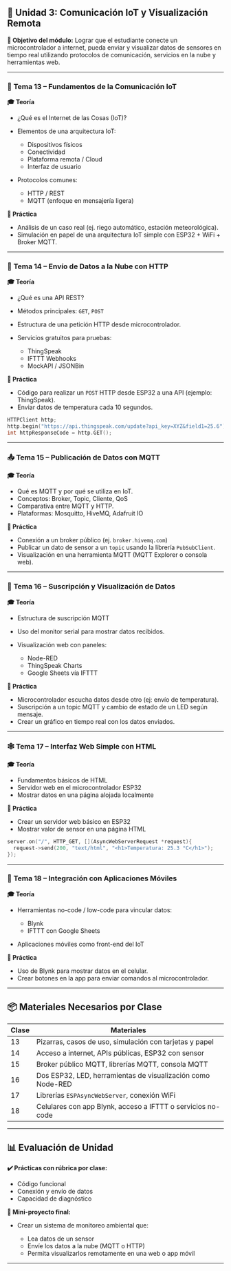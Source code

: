 ## 📡 **Unidad 3: Comunicación IoT y Visualización Remota**

**🎯 Objetivo del módulo:**
Lograr que el estudiante conecte un microcontrolador a internet, pueda enviar y visualizar datos de sensores en tiempo real utilizando protocolos de comunicación, servicios en la nube y herramientas web.

---

### 📘 **Tema 13 – Fundamentos de la Comunicación IoT**

**🎓 Teoría**

* ¿Qué es el Internet de las Cosas (IoT)?
* Elementos de una arquitectura IoT:

  * Dispositivos físicos
  * Conectividad
  * Plataforma remota / Cloud
  * Interfaz de usuario
* Protocolos comunes:

  * HTTP / REST
  * MQTT (enfoque en mensajería ligera)

**🔧 Práctica**

* Análisis de un caso real (ej. riego automático, estación meteorológica).
* Simulación en papel de una arquitectura IoT simple con ESP32 + WiFi + Broker MQTT.

---

### 🔌 **Tema 14 – Envío de Datos a la Nube con HTTP**

**🎓 Teoría**

* ¿Qué es una API REST?
* Métodos principales: `GET`, `POST`
* Estructura de una petición HTTP desde microcontrolador.
* Servicios gratuitos para pruebas:

  * ThingSpeak
  * IFTTT Webhooks
  * MockAPI / JSONBin

**🔧 Práctica**

* Código para realizar un `POST` HTTP desde ESP32 a una API (ejemplo: ThingSpeak).
* Enviar datos de temperatura cada 10 segundos.

```cpp
HTTPClient http;
http.begin("https://api.thingspeak.com/update?api_key=XYZ&field1=25.6");
int httpResponseCode = http.GET();
```

---

### 📤 **Tema 15 – Publicación de Datos con MQTT**

**🎓 Teoría**

* Qué es MQTT y por qué se utiliza en IoT.
* Conceptos: Broker, Topic, Cliente, QoS
* Comparativa entre MQTT y HTTP.
* Plataformas: Mosquitto, HiveMQ, Adafruit IO

**🔧 Práctica**

* Conexión a un broker público (ej. `broker.hivemq.com`)
* Publicar un dato de sensor a un `topic` usando la librería `PubSubClient`.
* Visualización en una herramienta MQTT (MQTT Explorer o consola web).

---

### 💬 **Tema 16 – Suscripción y Visualización de Datos**

**🎓 Teoría**

* Estructura de suscripción MQTT
* Uso del monitor serial para mostrar datos recibidos.
* Visualización web con paneles:

  * Node-RED
  * ThingSpeak Charts
  * Google Sheets vía IFTTT

**🔧 Práctica**

* Microcontrolador escucha datos desde otro (ej: envío de temperatura).
* Suscripción a un topic MQTT y cambio de estado de un LED según mensaje.
* Crear un gráfico en tiempo real con los datos enviados.

---

### 🕸 **Tema 17 – Interfaz Web Simple con HTML**

**🎓 Teoría**

* Fundamentos básicos de HTML
* Servidor web en el microcontrolador ESP32
* Mostrar datos en una página alojada localmente

**🔧 Práctica**

* Crear un servidor web básico en ESP32
* Mostrar valor de sensor en una página HTML

```cpp
server.on("/", HTTP_GET, [](AsyncWebServerRequest *request){
  request->send(200, "text/html", "<h1>Temperatura: 25.3 °C</h1>");
});
```

---

### 📱 **Tema 18 – Integración con Aplicaciones Móviles**

**🎓 Teoría**

* Herramientas no-code / low-code para vincular datos:

  * Blynk
  * IFTTT con Google Sheets
* Aplicaciones móviles como front-end del IoT

**🔧 Práctica**

* Uso de Blynk para mostrar datos en el celular.
* Crear botones en la app para enviar comandos al microcontrolador.

---

## 📦 Materiales Necesarios por Clase

| Clase | Materiales                                                  |
| ----- | ----------------------------------------------------------- |
| 13    | Pizarras, casos de uso, simulación con tarjetas y papel     |
| 14    | Acceso a internet, APIs públicas, ESP32 con sensor          |
| 15    | Broker público MQTT, librerías MQTT, consola MQTT           |
| 16    | Dos ESP32, LED, herramientas de visualización como Node-RED |
| 17    | Librerías `ESPAsyncWebServer`, conexión WiFi                |
| 18    | Celulares con app Blynk, acceso a IFTTT o servicios no-code |

---

## 📊 Evaluación de Unidad

**✔️ Prácticas con rúbrica por clase:**

* Código funcional
* Conexión y envío de datos
* Capacidad de diagnóstico

**🧪 Mini-proyecto final:**

* Crear un sistema de monitoreo ambiental que:

  * Lea datos de un sensor
  * Envíe los datos a la nube (MQTT o HTTP)
  * Permita visualizarlos remotamente en una web o app móvil

---


